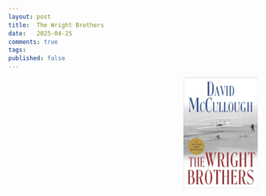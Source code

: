 ```yaml
---
layout: post
title:  The Wright Brothers
date:   2025-04-25
comments: true
tags: 
published: false
---
```


<img src="/images/wright_brothers_mccullough.jpg" align="right" width="150" padding="10" alt="The Wright Brothers by David McCullough" title="The Wright Brothers by David McCullough" /> 




<!--more--> 

